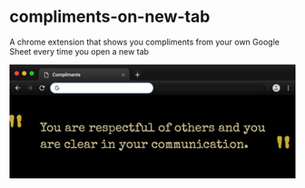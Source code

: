 # compliments-on-new-tab

A chrome extension that shows you compliments from your own Google Sheet every time you open a new tab

![alt text](screenshots/new_tab.png "New tab page example compliment")
